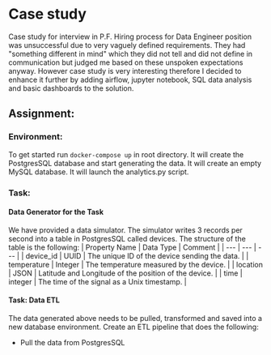# Case study

Case study for interview in P.F. Hiring process for Data Engineer position was unsuccessful due to very vaguely defined requirements. They had "something different in mind" which they did not tell and did not define in communication but judged me based on these unspoken expectations anyway. However case study is very interesting therefore I decided to enhance it further by adding airflow, jupyter notebook, SQL data analysis and basic dashboards to the solution.

## Assignment:

### Environment:
To get started run ``` docker-compose up ``` in root directory.
It will create the PostgresSQL database and start generating the data.
It will create an empty MySQL database.
It will launch the analytics.py script.

### Task:

#### Data Generator for the Task
We have provided a data simulator. The simulator writes 3 records per second into a table in PostgresSQL called devices. The structure of the table is the following:
| Property Name | Data Type | Comment |
| --- | --- | --- |
| device_id | UUID | The unique ID of the device sending the data. |
| temperature | Integer | The temperature measured by the device. |
| location | JSON | Latitude and Longitude of the position of the device. |
| time | integer | The time of the signal as a Unix timestamp. |

#### Task: Data ETL
The data generated above needs to be pulled, transformed and saved into a new database environment. Create an ETL pipeline that does the following:
- Pull the data from PostgresSQL
- Calculate the following data aggregations:
  a. The maximum temperatures measured for every device per hours.
  b. The amount of data points aggregated for every device per hours.
  c. Total distance of device movement for every device per hours.
- Store this aggregated data into the provided MySQL database

* To determine the distance between two locations, you can utilize the following formula or a
relevant python/postgresql package:
* `distance = acos(sin(lat1) * sin(lat2) + cos(lat1) * cos(lat2) * cos(lon2 - lon1)) * 6371`
  * (where 6371 represents the radius of the Earth in kilometers).
* For assistance with this task, you may find this link helpful: [GeoPy module](https://geopy.readthedocs.io/en/stable/#module-geopy.distance)
* This ETL should live inside the provided docker container and run by the docker-compose command.

#### Submission Guidelines:
Submit your project (without binaries) along with a screenshot showing successful running in a public git repository. We assume that this task should take 1-2 hours, not more. We will also pay attention to your coding style, so make sure your solution is written in a concise and clear manner. You have 5 days to complete the task and return the link to your git repository. We will check that no commit to the repository was made after the deadline.
If you have any questions about the task, do not hesitate to reach out to us.

Your task will be to write the ETL script inside the analytics/analytics.py file.

## Solution:
This is a very interesting task and I decided to do more than just a simple ETL script.

The whole solution is managed using make commands. There are following targets available in the Makefile:
* `make init` - initializes the environment for airflow
* `make start-all` - starts the whole environment
* `make stop-all` - stops the whole environment
* `make open-psql` - opens psql console to the PostgreSQL database for manual checks of data
* `make show-stats-per-hour` - starts the analytical query in PostgreSQL database to show required results summarized per hour
* `make show-latest-10` - starts query in PostgreSQL database to show latest 10 records for each probe
* `make build-jupyter-image` - builds the image for Jupyter notebook
* `make run-jupyter` - runs the Jupyter notebook
* `make open-mysql` - opens mysql console to the MySQL database for manual checks of data in the target database
* `make build-analytics` - builds the image for the analytics script
* `make run-analytics` - runs the analytics script

### Airflow
* I decided to use Airflow to manage the whole process. Airflow is running in Docker.
* ETL script is implemented as a PythonOperator in Airflow.
* Access Airflow UI on [http://localhost:8080](http://localhost:8080)
  * default login is: airflow / airflow

### Analysis of data for the task
* I created a Jupiter notebook to explore and better understand the data.
  * Notebook is committed in the directory `jupyter/notebooks` and its content shows results of the analysis for testing run.
  * Content or the file and results can be checked directly in GitHub. It is able to render the notebook in the browser.
  * Analysis of the data is done using Pandas library.

* PostgreSQL analytical queries
  * I created queries to check data and to show the results required by the task.
  * SQL queries are committed in the directory `sql`.
    * file `sql/latest_10_records_per_probe.sql` contains query to show latest 10 records for each probe
    * file `sql/stats_per_hour.sql` contains query to show required results summarized per hour

### ETL script
* ETL script in Python is created to load the data from PostgreSQL database to MySQL database.
  * It is committed in the directory `analytics`.
  * It is using Pandas and geopy libraries to process the data.

